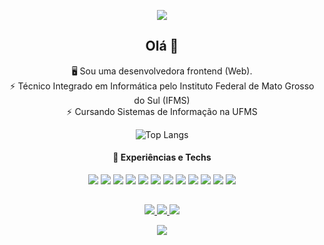 <p align="center">
  <img src="https://capsule-render.vercel.app/api?type=blur&height=300&color=0:c334eb,100:ff2176&text=Geovanna&section=header&reversal=false&desc=Desenvolvedora%20Front%20end%20Web&descSize=14&fontColor=fff"/>
</p>

<h2 align="center">Olá 👋</h2>

<p align="center">
  🖥️ Sou uma desenvolvedora frontend (Web).<br>
  ⚡ Técnico Integrado em Informática pelo Instituto Federal de Mato Grosso do Sul (IFMS)<br>
  ⚡ Cursando Sistemas de Informação na UFMS
</p>


<div align="center">
  
  ![Top Langs](https://github-readme-stats.vercel.app/api/top-langs/?username=geordtl&size_weight=0.5&count_weight=0.5&theme=radical)
  
</div>

 <h4 align="center">🧠 Experiências e Techs</h4>
 
<p align="center">
  
  <img src="https://img.shields.io/badge/css3-%231572B6.svg?style=for-the-badge&logo=css3&logoColor=white"/>
  <img src="https://img.shields.io/badge/html5-%23E34F26.svg?style=for-the-badge&logo=html5&logoColor=white"/>
  <img src="https://img.shields.io/badge/javascript-%23323330.svg?style=for-the-badge&logo=javascript&logoColor=%23F7DF1E"/>
  <img src="https://img.shields.io/badge/typescript-%23007ACC.svg?style=for-the-badge&logo=typescript&logoColor=white"/>
  <img src="https://img.shields.io/badge/vuejs-%2335495e.svg?style=for-the-badge&logo=vuedotjs&logoColor=%234FC08D"/>
  <img src="https://img.shields.io/badge/Nuxt-002E3B?style=for-the-badge&logo=nuxtdotjs&logoColor=#00DC82"/>
  <img src="https://img.shields.io/badge/vite-%23646CFF.svg?style=for-the-badge&logo=vite&logoColor=white"/>
  <img src="https://img.shields.io/badge/tailwindcss-%2338B2AC.svg?style=for-the-badge&logo=tailwind-css&logoColor=white"/>
  <img src="https://img.shields.io/badge/Vuetify-1867C0?style=for-the-badge&logo=vuetify&logoColor=AEDDFF"/>
  <img src="https://img.shields.io/badge/zod-%233068b7.svg?style=for-the-badge&logo=zod&logoColor=white"/>
  <img src="https://img.shields.io/badge/sentry-%23362D59.svg?style=for-the-badge&logo=sentry&logoColor=white"/>
  <img src="https://img.shields.io/badge/firebase-a08021?style=for-the-badge&logo=firebase&logoColor=ffcd34"/>
</p>

##


<p align="center">
  <a href="mailto:geogeovannarn@gmail.com">
    <img src="https://img.shields.io/badge/Gmail-D14836?style=for-the-badge&logo=gmail&logoColor=white"/>
  </a>
  <a href="https://www.linkedin.com/in/geovanna-rodrigues-384158219/">
    <img src="https://img.shields.io/badge/LinkedIn-0077B5?style=for-the-badge&logo=linkedin&logoColor=white"/>
  </a>
  <a href="https:/www.instagram/@geordtl">
    <img src="https://img.shields.io/badge/Instagram-%23E4405F.svg?style=for-the-badge&logo=Instagram&logoColor=white"/>
  </a>
</p>

<p align="center">
  <img src="https://capsule-render.vercel.app/api?type=waving&height=180&color=0:c334eb,100:ff2176&section=footer"/>
</p>

